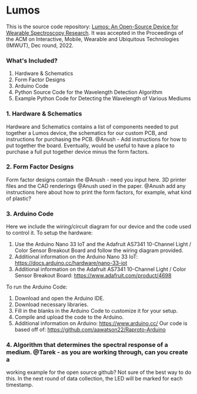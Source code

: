 # Lumos
This is the source code repository: [Lumos: An Open-Source Device for Wearable Spectroscopy Research](https://dl.acm.org/doi/10.1145/3569502). 
It was accepted in the Proceedings of the ACM on Interactive, Mobile, Wearable and Ubiquitous Technologies (IMWUT), Dec round, 2022.
### What's Included?
1. Hardware & Schematics
2. Form Factor Designs
3. Arduino Code
4. Python Source Code for the Wavelength Detection Algorithm
5. Example Python Code for Detecting the Wavelength of Various Mediums

### 1. Hardware & Schematics
Hardware and Schematics contains a list of components needed to put together a Lumos device, the schematics for our custom PCB, and instructions for purchasing the PCB.
@Anush - Add instructions for how to put together the board. Eventually, would be useful to have a place to purchase a full put together device minus the form factors.

### 2. Form Factor Designs
Form factor designs contain the @Anush - need you input here. 3D printer files and the CAD renderings @Anush used in the paper. @Anush add any instructions here about how to print the form factors, for example, what kind of plastic? 

### 3. Arduino Code
Here we include the wiring/circuit diagram for our device and the code used to control it. 
To setup the hardware: 
  1. Use the Arduino Nano 33 IoT and the Adafruit AS7341 10-Channel Light / Color Sensor Breakout Board and follow the wiring diagram provided.
  2. Additional information on the Arduino Nano 33 IoT: https://docs.arduino.cc/hardware/nano-33-iot 
  3. Additional information on the Adafruit AS7341 10-Channel Light / Color Sensor Breakout Board: https://www.adafruit.com/product/4698 

To run the Arduino Code: 
  1. Download and open the Arduino IDE. 
  2. Download necessary libraries. 
  3. Fill in the blanks in the Arduino Code to customize it for your setup. 
  4. Compile and upload the code to the Arduino. 
  5. Additional information on Arduino: https://www.arduino.cc/ 
Our code is based off of: https://github.com/aawatson22/Raproto-Arduino

### 4. Algorithm that determines the spectral response of a medium. @Tarek - as you are working through, can you create a 
working example for the open source github? Not sure of the best way to do this. In the next round of data collection, 
the LED will be marked for each timestamp.
